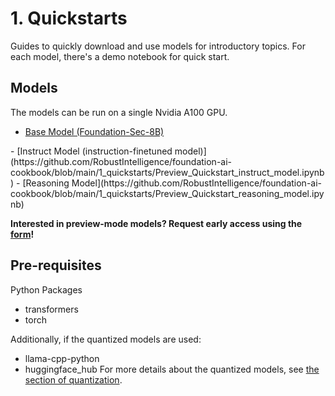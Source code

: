 # 1. Quickstarts
Guides to quickly download and use models for introductory topics.
For each model, there's a demo notebook for quick start.

## Models
The models can be run on a single Nvidia A100 GPU.
<Released>
- [Base Model (Foundation-Sec-8B)](https://github.com/RobustIntelligence/foundation-ai-cookbook/blob/main/1_quickstarts/Quickstart_Foundation-Sec-8B.ipynb)

<preview mode>
- [Instruct Model (instruction-finetuned model)](https://github.com/RobustIntelligence/foundation-ai-cookbook/blob/main/1_quickstarts/Preview_Quickstart_instruct_model.ipynb)
- [Reasoning Model](https://github.com/RobustIntelligence/foundation-ai-cookbook/blob/main/1_quickstarts/Preview_Quickstart_reasoning_model.ipynb)

**Interested in preview-mode models? Request early access using the [form](https://fdtn.ai/early-access)!**

## Pre-requisites
Python Packages
- transformers
- torch

Additionally, if the quantized models are used:
- llama-cpp-python
- huggingface_hub
For more details about the quantized models, see [the section of quantization](https://github.com/RobustIntelligence/foundation-ai-cookbook/tree/main/3_adoptions/quantization).
